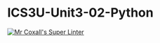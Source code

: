 # ICS3U-Unit3-02-Python

[![Mr Coxall's Super Linter](https://github.com/Feyi-Akomolafe/ICS3U-Unit3-02-Python/workflows/Mr%20Coxall's%20Super%20Linter/badge.svg)](https://github.com/Feyi-Akomolafe/Feyi-Akomolafe/ICS3U-Unit3-02-Python/actions/)


